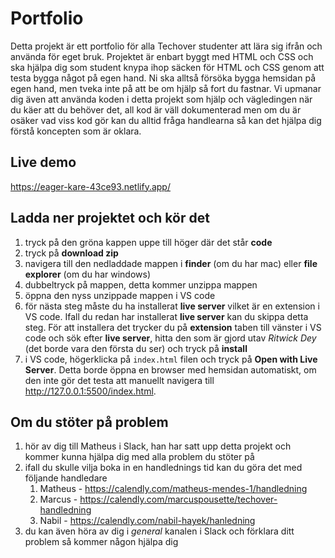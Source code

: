 # Portfolio

Detta projekt är ett portfolio för alla Techover studenter att lära sig ifrån och använda för eget bruk. Projektet är enbart byggt med HTML och CSS och ska hjälpa dig som student knypa ihop säcken för HTML och CSS genom att testa bygga något på egen hand. Ni ska alltså försöka bygga hemsidan på egen hand, men tveka inte på att be om hjälp så fort du fastnar. Vi upmanar dig även att använda koden i detta projekt som hjälp och vägledingen när du käer att du behöver det, all kod är väll dokumenterad men om du är osäker vad viss kod gör kan du alltid fråga handlearna så kan det hjälpa dig förstå koncepten som är oklara.

## Live demo 
https://eager-kare-43ce93.netlify.app/

## Ladda ner projektet och kör det
1. tryck på den gröna kappen uppe till höger där det står **code**
2. tryck på **download zip**
3. navigera till den nedladdade mappen i **finder** (om du har mac) eller **file explorer** (om du har windows)
4. dubbeltryck på mappen, detta kommer unzippa mappen
5. öppna den nyss unzippade mappen i VS code
6. för nästa steg måste du ha installerat **live server** vilket är en extension i VS code. Ifall du redan har installerat **live server** kan du skippa detta steg. För att installera det trycker du på **extension** taben till vänster i VS code och sök efter **live server**, hitta den som är gjord utav *Ritwick Dey* (det borde vara den första du ser) och tryck på **install**
7. i VS code, högerklicka på `index.html` filen och tryck på **Open with Live Server**. Detta borde öppna en browser med hemsidan automatiskt, om den inte gör det testa att manuellt navigera till http://127.0.0.1:5500/index.html.

## Om du stöter på problem
1. hör av dig till Matheus i Slack, han har satt upp detta projekt och kommer kunna hjälpa dig med alla problem du stöter på
2. ifall du skulle vilja boka in en handlednings tid kan du göra det med följande handledare
    1. Matheus - https://calendly.com/matheus-mendes-1/handledning
    2. Marcus - https://calendly.com/marcuspousette/techover-handledning
    3. Nabil - https://calendly.com/nabil-hayek/hanledning
4. du kan även höra av dig i *general* kanalen i Slack och förklara ditt problem så kommer någon hjälpa dig
